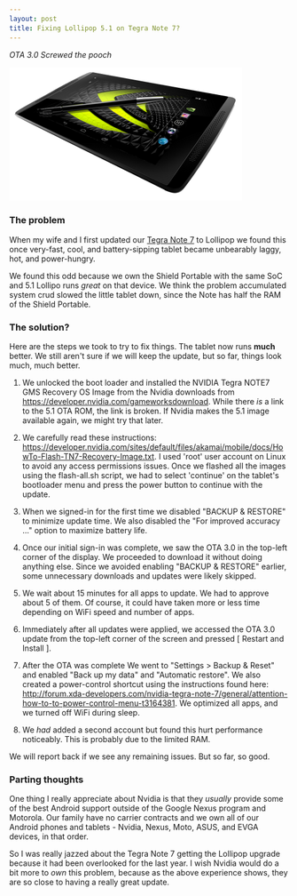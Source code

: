 ```yaml
---
layout: post
title: Fixing Lollipop 5.1 on Tegra Note 7?
---
```

*OTA 3.0 Screwed the pooch*

![Tegra Note 7 and stylus pimp for the camera](/images/NVIDIA-Tegra-Note-7-420x240.png)

### The problem
When my wife and I first updated our [Tegra Note 7](http://www.nvidia.com/object/evga-tegra-note-tablet.html) to Lollipop we found this once very-fast, cool, and battery-sipping tablet became unbearably laggy, hot, and power-hungry. 

We found this odd because we own the Shield Portable with the same SoC and 5.1 Lollipo runs *great* on that device.  We think the problem accumulated system crud slowed the little tablet down, since the Note has half the RAM of the Shield Portable.

### The solution?
Here are the steps we took to try to fix things.  The tablet now runs **much** better. We still aren't sure if we will keep the update, but so far, things look much, much better.

1. We unlocked the boot loader and installed the NVIDIA Tegra NOTE7 GMS Recovery OS Image from the Nvidia downloads from https://developer.nvidia.com/gameworksdownload. While there *is* a link to the 5.1 OTA ROM, the link is broken.  If Nvidia makes the 5.1 image available again, we might try that later.

2. We carefully read these instructions: https://developer.nvidia.com/sites/default/files/akamai/mobile/docs/HowTo-Flash-TN7-Recovery-Image.txt.  I used 'root' user account on Linux to avoid any access permissions issues. Once we flashed all the images using the flash-all.sh script, we had to select 'continue' on the tablet's bootloader menu and press the power button to continue with the update.

3. When we signed-in for the first time we disabled "BACKUP & RESTORE" to minimize update time.  We also disabled the "For improved accuracy ..." option to maximize battery life.

4. Once our initial sign-in was complete, we saw the OTA 3.0 in the top-left corner of the display.  We proceeded to download it without doing anything else. Since we avoided enabling "BACKUP & RESTORE" earlier, some unnecessary downloads and updates were likely skipped.

5. We wait about 15 minutes for all apps to update. We had to approve about 5 of them. Of course, it could have taken more or less time depending on WiFi speed and number of apps.

6. Immediately after all updates were applied, we accessed the OTA 3.0 update from the top-left corner of the screen and pressed [ Restart and Install ].

7. After the OTA was complete We went to "Settings > Backup & Reset" and enabled "Back up my data" and "Automatic restore".  We also created a power-control shortcut using the instructions found here: http://forum.xda-developers.com/nvidia-tegra-note-7/general/attention-how-to-to-power-control-menu-t3164381.  We optimized all apps, and we turned off WiFi during sleep.

8. We *had* added a second account but found this hurt performance noticeably.  This is probably due to the limited RAM.

We will report back if we see any remaining issues.  But so far, so good.

### Parting thoughts

One thing I really appreciate about Nvidia is that they *usually* provide some of the best Android support outside of the Google Nexus program and Motorola. Our family have no carrier contracts and we own all of our Android phones and tablets - Nvidia, Nexus, Moto, ASUS, and EVGA devices, in that order.

So I was really jazzed about the Tegra Note 7 getting the Lollipop upgrade because it had been overlooked for the last year.  I wish Nvidia would do a bit more to *own* this problem, because as the above experience shows, they are so close to having a really great update.


